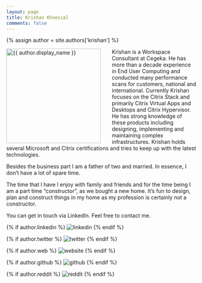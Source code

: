 ```yaml
---
layout: page
title: Krishan Khoesial
comments: false
---
```

{% assign author = site.authors['krishan'] %}

<img style="float: left; width: 250px; margin-right: 30px;" src="{{ site.url }}{{ author.picture | relative_url }}" alt="{{ author.display_name }}"> Krishan is a Workspace Consultant at Cegeka. He has more than a decade experience in End User Computing and conducted many performance scans for customers, national and international. Currently Krishan focuses on the Citrix Stack and primarily Citrix Virtual Apps and Desktops and Citrix Hypervisor. He has strong knowledge of these products including designing, implementing and maintaining complex infrastructures. Krishan holds several Microsoft and Citrix certifications and tries to keep up with the latest technologies.

Besides the business part I am a father of two and married. In essence, I don’t have a lot of spare time.

The time that I have I enjoy with family and friends and for the time being I am a part time “constructor”, as we bought a new home. It’s fun to design, plan and construct things in my home as my profession is certainly not a constructor.

You can get in touch via LinkedIn. Feel free to contact me.

<div class="social-button-member">
{% if author.linkedin %}
<a style="text-decoration: none;" href="{{author.linkedin}}" target="_blank"><img class="author-box-socials-icon" src="{{ site.baseurl }}/assets/images/social/027-linkedin.png" alt="linkedin"></a>
{% endif %}

{% if author.twitter %}
<a style="text-decoration: none;" href="{{author.twitter}}" target="_blank"><img class="author-box-socials-icon" src="{{ site.baseurl }}/assets/images/social/008-twitter.png" alt="twitter"></a>
{% endif %}

{% if author.web %}
<a style="text-decoration: none;" href="{{author.web}}" target="_blank"><img class="author-box-socials-icon" src="{{ site.baseurl }}/assets/images/social/030-html-5.png" alt="website"></a>
{% endif %}

{% if author.github %}
<a style="text-decoration: none;" href="{{author.github}}" target="_blank"><img class="author-box-socials-icon" src="{{ site.baseurl }}/assets/images/social/050-github.png" alt="github"></a>
{% endif %}

{% if author.reddit %}
<a style="text-decoration: none;" href="{{author.reddit}}" target="_blank"><img class="author-box-socials-icon" src="{{ site.baseurl }}/assets/images/social/018-reddit.png" alt="reddit"></a>
{% endif %}
</div>


